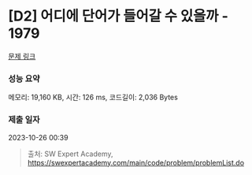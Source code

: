 # [D2] 어디에 단어가 들어갈 수 있을까 - 1979 

[문제 링크](https://swexpertacademy.com/main/code/problem/problemDetail.do?contestProbId=AV5PuPq6AaQDFAUq) 

### 성능 요약

메모리: 19,160 KB, 시간: 126 ms, 코드길이: 2,036 Bytes

### 제출 일자

2023-10-26 00:39



> 출처: SW Expert Academy, https://swexpertacademy.com/main/code/problem/problemList.do
